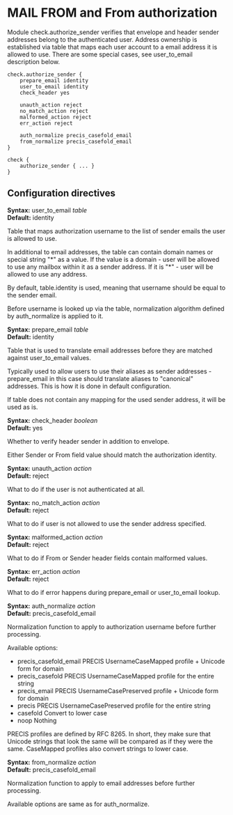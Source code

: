 # MAIL FROM and From authorization

Module check.authorize_sender verifies that envelope and header sender addresses belong
to the authenticated user. Address ownership is established via table
that maps each user account to a email address it is allowed to use.
There are some special cases, see user\_to\_email description below.

```
check.authorize_sender {
    prepare_email identity
    user_to_email identity
    check_header yes

    unauth_action reject
    no_match_action reject
    malformed_action reject
    err_action reject

    auth_normalize precis_casefold_email
    from_normalize precis_casefold_email
}
```
```
check {
    authorize_sender { ... }
}
```

## Configuration directives

**Syntax:** user\_to\_email _table_ <br>
**Default:** identity

Table that maps authorization username to the list of sender emails
the user is allowed to use.

In additional to email addresses, the table can contain domain names or
special string "\*" as a value. If the value is a domain - user
will be allowed to use any mailbox within it as a sender address.
If it is "\*" - user will be allowed to use any address.

By default, table.identity is used, meaning that username should
be equal to the sender email.

Before username is looked up via the table, normalization algorithm
defined by auth_normalize is applied to it.

**Syntax:** prepare\_email _table_ <br>
**Default:** identity

Table that is used to translate email addresses before they
are matched against user_to_email values.

Typically used to allow users to use their aliases as sender
addresses - prepare_email in this case should translate
aliases to "canonical" addresses. This is how it is
done in default configuration.

If table does not contain any mapping for the used sender
address, it will be used as is.

**Syntax:** check\_header _boolean_ <br>
**Default:** yes

Whether to verify header sender in addition to envelope.

Either Sender or From field value should match the
authorization identity.

**Syntax:** unauth\_action _action_ <br>
**Default:** reject

What to do if the user is not authenticated at all.

**Syntax:** no\_match\_action _action_ <br>
**Default:** reject

What to do if user is not allowed to use the sender address specified.

**Syntax:** malformed\_action _action_ <br>
**Default:** reject

What to do if From or Sender header fields contain malformed values.

**Syntax:** err\_action _action_ <br>
**Default:** reject

What to do if error happens during prepare\_email or user\_to\_email lookup.

**Syntax:** auth\_normalize _action_ <br>
**Default:** precis\_casefold\_email

Normalization function to apply to authorization username before
further processing.

Available options:
- precis\_casefold\_email   PRECIS UsernameCaseMapped profile + Unicode form for domain
- precis\_casefold         PRECIS UsernameCaseMapped profile for the entire string
- precis\_email            PRECIS UsernameCasePreserved profile + Unicode form for domain
- precis                  PRECIS UsernameCasePreserved profile for the entire string
- casefold                Convert to lower case
- noop                    Nothing

PRECIS profiles are defined by RFC 8265. In short, they make sure
that Unicode strings that look the same will be compared as if they were
the same. CaseMapped profiles also convert strings to lower case.

**Syntax:** from\_normalize _action_ <br>
**Default:** precis\_casefold\_email

Normalization function to apply to email addresses before
further processing.

Available options are same as for auth\_normalize.
